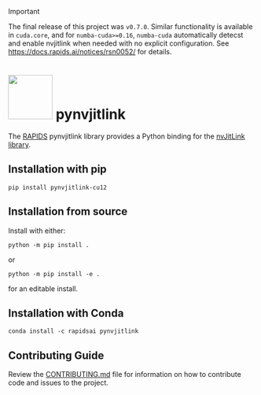 > [!IMPORTANT]
> The final release of this project was `v0.7.0`.
> Similar functionality is available in `cuda.core`, and for `numba-cuda>=0.16`,
> `numba-cuda` automatically detecst and enable nvjitlink when needed with no explicit configuration.
> See https://docs.rapids.ai/notices/rsn0052/ for details.

# <div align="left"><img src="https://rapids.ai/assets/images/rapids_logo.png" width="90px"/>&nbsp;pynvjitlink</div>

The [RAPIDS](https://rapids.ai) pynvjitlink library provides a Python binding for the
[nvJitLink library](https://docs.nvidia.com/cuda/nvjitlink/index.html).

## Installation with pip

```shell
pip install pynvjitlink-cu12
```

## Installation from source

Install with either:

```shell
python -m pip install .
```

or

```shell
python -m pip install -e .
```

for an editable install.

## Installation with Conda

```shell
conda install -c rapidsai pynvjitlink
```

## Contributing Guide

Review the
[CONTRIBUTING.md](https://github.com/rapidsai/pynvjitlink/blob/main/CONTRIBUTING.md)
file for information on how to contribute code and issues to the project.

